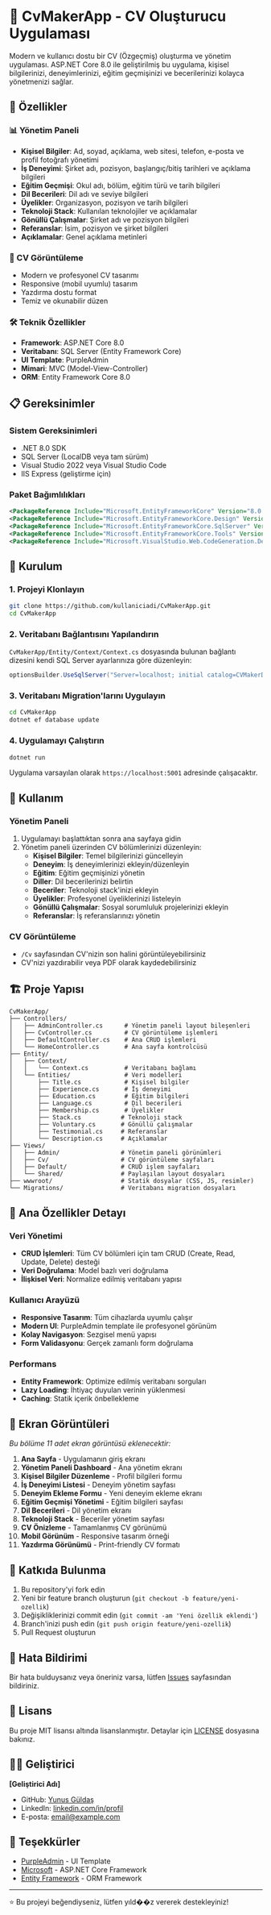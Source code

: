 # 📄 CvMakerApp - CV Oluşturucu Uygulaması

Modern ve kullanıcı dostu bir CV (Özgeçmiş) oluşturma ve yönetim uygulaması. ASP.NET Core 8.0 ile geliştirilmiş bu uygulama, kişisel bilgilerinizi, deneyimlerinizi, eğitim geçmişinizi ve becerilerinizi kolayca yönetmenizi sağlar.

## 🚀 Özellikler

### 📊 Yönetim Paneli
- **Kişisel Bilgiler**: Ad, soyad, açıklama, web sitesi, telefon, e-posta ve profil fotoğrafı yönetimi
- **İş Deneyimi**: Şirket adı, pozisyon, başlangıç/bitiş tarihleri ve açıklama bilgileri
- **Eğitim Geçmişi**: Okul adı, bölüm, eğitim türü ve tarih bilgileri
- **Dil Becerileri**: Dil adı ve seviye bilgileri
- **Üyelikler**: Organizasyon, pozisyon ve tarih bilgileri
- **Teknoloji Stack**: Kullanılan teknolojiler ve açıklamalar
- **Gönüllü Çalışmalar**: Şirket adı ve pozisyon bilgileri
- **Referanslar**: İsim, pozisyon ve şirket bilgileri
- **Açıklamalar**: Genel açıklama metinleri

### 🎨 CV Görüntüleme
- Modern ve profesyonel CV tasarımı
- Responsive (mobil uyumlu) tasarım
- Yazdırma dostu format
- Temiz ve okunabilir düzen

### 🛠️ Teknik Özellikler
- **Framework**: ASP.NET Core 8.0
- **Veritabanı**: SQL Server (Entity Framework Core)
- **UI Template**: PurpleAdmin
- **Mimari**: MVC (Model-View-Controller)
- **ORM**: Entity Framework Core 8.0

## 📋 Gereksinimler

### Sistem Gereksinimleri
- .NET 8.0 SDK
- SQL Server (LocalDB veya tam sürüm)
- Visual Studio 2022 veya Visual Studio Code
- IIS Express (geliştirme için)

### Paket Bağımlılıkları
```xml
<PackageReference Include="Microsoft.EntityFrameworkCore" Version="8.0.20" />
<PackageReference Include="Microsoft.EntityFrameworkCore.Design" Version="8.0.20" />
<PackageReference Include="Microsoft.EntityFrameworkCore.SqlServer" Version="8.0.20" />
<PackageReference Include="Microsoft.EntityFrameworkCore.Tools" Version="8.0.20" />
<PackageReference Include="Microsoft.VisualStudio.Web.CodeGeneration.Design" Version="8.0.7" />
```

## 🔧 Kurulum

### 1. Projeyi Klonlayın
```bash
git clone https://github.com/kullaniciadi/CvMakerApp.git
cd CvMakerApp
```

### 2. Veritabanı Bağlantısını Yapılandırın
`CvMakerApp/Entity/Context/Context.cs` dosyasında bulunan bağlantı dizesini kendi SQL Server ayarlarınıza göre düzenleyin:

```csharp
optionsBuilder.UseSqlServer("Server=localhost; initial catalog=CVMakerDB ; integrated Security=true; TrustServerCertificate=True");
```

### 3. Veritabanı Migration'larını Uygulayın
```bash
cd CvMakerApp
dotnet ef database update
```

### 4. Uygulamayı Çalıştırın
```bash
dotnet run
```

Uygulama varsayılan olarak `https://localhost:5001` adresinde çalışacaktır.

## 📱 Kullanım

### Yönetim Paneli
1. Uygulamayı başlattıktan sonra ana sayfaya gidin
2. Yönetim paneli üzerinden CV bölümlerinizi düzenleyin:
   - **Kişisel Bilgiler**: Temel bilgilerinizi güncelleyin
   - **Deneyim**: İş deneyimlerinizi ekleyin/düzenleyin
   - **Eğitim**: Eğitim geçmişinizi yönetin
   - **Diller**: Dil becerilerinizi belirtin
   - **Beceriler**: Teknoloji stack'inizi ekleyin
   - **Üyelikler**: Profesyonel üyeliklerinizi listeleyin
   - **Gönüllü Çalışmalar**: Sosyal sorumluluk projelerinizi ekleyin
   - **Referanslar**: İş referanslarınızı yönetin

### CV Görüntüleme
- `/Cv` sayfasından CV'nizin son halini görüntüleyebilirsiniz
- CV'nizi yazdırabilir veya PDF olarak kaydedebilirsiniz

## 🏗️ Proje Yapısı

```
CvMakerApp/
├── Controllers/
│   ├── AdminController.cs      # Yönetim paneli layout bileşenleri
│   ├── CvController.cs         # CV görüntüleme işlemleri
│   ├── DefaultController.cs    # Ana CRUD işlemleri
│   └── HomeController.cs       # Ana sayfa kontrolcüsü
├── Entity/
│   ├── Context/
│   │   └── Context.cs          # Veritabanı bağlamı
│   └── Entities/               # Veri modelleri
│       ├── Title.cs            # Kişisel bilgiler
│       ├── Experience.cs       # İş deneyimi
│       ├── Education.cs        # Eğitim bilgileri
│       ├── Language.cs         # Dil becerileri
│       ├── Membership.cs       # Üyelikler
│       ├── Stack.cs           # Teknoloji stack
│       ├── Voluntary.cs       # Gönüllü çalışmalar
│       ├── Testimonial.cs     # Referanslar
│       └── Description.cs     # Açıklamalar
├── Views/
│   ├── Admin/                 # Yönetim paneli görünümleri
│   ├── Cv/                    # CV görüntüleme sayfaları
│   ├── Default/               # CRUD işlem sayfaları
│   └── Shared/                # Paylaşılan layout dosyaları
├── wwwroot/                   # Statik dosyalar (CSS, JS, resimler)
└── Migrations/                # Veritabanı migration dosyaları
```

## 🎯 Ana Özellikler Detayı

### Veri Yönetimi
- **CRUD İşlemleri**: Tüm CV bölümleri için tam CRUD (Create, Read, Update, Delete) desteği
- **Veri Doğrulama**: Model bazlı veri doğrulama
- **İlişkisel Veri**: Normalize edilmiş veritabanı yapısı

### Kullanıcı Arayüzü
- **Responsive Tasarım**: Tüm cihazlarda uyumlu çalışır
- **Modern UI**: PurpleAdmin template ile profesyonel görünüm
- **Kolay Navigasyon**: Sezgisel menü yapısı
- **Form Validasyonu**: Gerçek zamanlı form doğrulama

### Performans
- **Entity Framework**: Optimize edilmiş veritabanı sorguları
- **Lazy Loading**: İhtiyaç duyulan verinin yüklenmesi
- **Caching**: Statik içerik önbellekleme

## 📸 Ekran Görüntüleri

*Bu bölüme 11 adet ekran görüntüsü eklenecektir:*

1. **Ana Sayfa** - Uygulamanın giriş ekranı
2. **Yönetim Paneli Dashboard** - Ana yönetim ekranı
3. **Kişisel Bilgiler Düzenleme** - Profil bilgileri formu
4. **İş Deneyimi Listesi** - Deneyim yönetim sayfası
5. **Deneyim Ekleme Formu** - Yeni deneyim ekleme ekranı
6. **Eğitim Geçmişi Yönetimi** - Eğitim bilgileri sayfası
7. **Dil Becerileri** - Dil yönetim ekranı
8. **Teknoloji Stack** - Beceriler yönetim sayfası
9. **CV Önizleme** - Tamamlanmış CV görünümü
10. **Mobil Görünüm** - Responsive tasarım örneği
11. **Yazdırma Görünümü** - Print-friendly CV formatı

## 🤝 Katkıda Bulunma

1. Bu repository'yi fork edin
2. Yeni bir feature branch oluşturun (`git checkout -b feature/yeni-ozellik`)
3. Değişikliklerinizi commit edin (`git commit -am 'Yeni özellik eklendi'`)
4. Branch'inizi push edin (`git push origin feature/yeni-ozellik`)
5. Pull Request oluşturun

## 🐛 Hata Bildirimi

Bir hata bulduysanız veya öneriniz varsa, lütfen [Issues](https://github.com/kullaniciadi/CvMakerApp/issues) sayfasından bildiriniz.

## 📄 Lisans

Bu proje MIT lisansı altında lisanslanmıştır. Detaylar için [LICENSE](LICENSE) dosyasına bakınız.

## 👨‍💻 Geliştirici

**[Geliştirici Adı]**
- GitHub: [Yunus Güldaş](https://github.com/kullaniciadi)
- LinkedIn: [linkedin.com/in/profil](https://linkedin.com/in/profil)
- E-posta: email@example.com

## 🙏 Teşekkürler

- [PurpleAdmin](https://www.bootstrapdash.com/product/purple-admin-template/) - UI Template
- [Microsoft](https://docs.microsoft.com/en-us/aspnet/core/) - ASP.NET Core Framework
- [Entity Framework](https://docs.microsoft.com/en-us/ef/) - ORM Framework

---

⭐ Bu projeyi beğendiyseniz, lütfen yıld��z vererek destekleyiniz!
